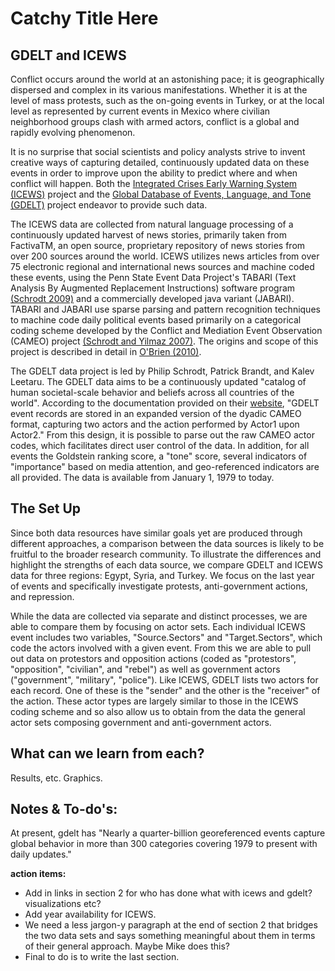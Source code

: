 # Catchy Title Here

## GDELT and ICEWS

Conflict occurs around the world at an astonishing pace; it is geographically dispersed and complex in its various manifestations. Whether it is at the level of mass protests, such as the on-going events in Turkey, or at the local level as represented by current events in Mexico where civilian neighborhood groups clash with armed actors, conflict is a global and rapidly evolving phenomenon. 

It is no surprise that social scientists and policy analysts strive to invent creative ways of capturing detailed, continuously updated data on these events in order to improve upon the ability to predict where and when conflict will happen. Both the [Integrated Crises Early Warning System (ICEWS)](http://www.mbr-pwrc.usgs.gov/jeh/ImperfectDetection/Refs/OBrien%20et%20al%20data%20paper.pdf) project and the [Global Database of Events, Language, and Tone (GDELT)](http://gdelt.utdallas.edu) project endeavor to provide such data.  

The ICEWS data are collected from natural language processing of a continuously updated harvest of news stories, primarily taken from FactivaTM, an open source, proprietary repository of news stories from over 200 sources around the world. ICEWS utilizes news articles from over 75 electronic regional and international news sources and machine coded these events, using the Penn State Event Data Project's TABARI (Text Analysis By Augmented Replacement Instructions) software program [(Schrodt 2009)](http://qipsr.as.uky.edu/sites/default/files/Schrodt.EventData.Princeton2011.pdf) and a commercially developed java variant (JABARI). TABARI and JABARI use sparse parsing and pattern recognition techniques to machine code daily political events based primarily on a categorical coding scheme developed by the Conflict and Mediation Event Observation (CAMEO) project [(Schrodt and Yilmaz 2007)](http://eventdata.psu.edu/cameo.dir/CAMEO.CDB.09b5.pdf). The origins and scope of this project is described in detail in [O'Brien (2010)](http://www.mbr-pwrc.usgs.gov/jeh/ImperfectDetection/Refs/OBrien%20et%20al%20data%20paper.pdf).

The GDELT data project is led by Philip Schrodt, Patrick Brandt, and Kalev Leetaru. The GDELT data aims to be a continuously updated "catalog of human societal-scale behavior and beliefs across all countries of the world". According to the documentation provided on their [website](http://gdelt.utdallas.edu), "GDELT event records are stored in an expanded version of the dyadic CAMEO format, capturing two actors and the action performed by Actor1 upon Actor2." From this design, it is possible to parse out the raw CAMEO actor codes, which facilitates direct user control of the data. In addition, for all events the Goldstein ranking score, a "tone" score, several indicators of "importance" based on media attention, and geo-referenced indicators are all provided. The data is available from January 1, 1979 to today. 

## The Set Up

Since both data resources have similar goals yet are produced through different approaches, a comparison between the data sources is likely to be fruitful to the broader research community. To illustrate the differences and highlight the strengths of each data source, we compare GDELT and ICEWS data for three regions: Egypt, Syria, and Turkey. We focus on the last year of events and specifically investigate protests, anti-government actions, and repression. 

While the data are collected via separate and distinct processes, we are able to compare them by focusing on actor sets. Each individual ICEWS event includes two variables, "Source.Sectors" and "Target.Sectors", which code the actors involved with a given event. From this we are able to pull out data on protestors and opposition actions (coded as "protestors", "opposition", "civilian", and "rebel") as well as government actors ("government", "military", "police"). Like ICEWS, GDELT lists two actors for each record. One of these is the "sender" and the other is the "receiver" of the action. These actor types are largely similar to those in the ICEWS coding scheme and so also allow us to obtain from the data the general actor sets composing government and anti-government actors. 

## What can we learn from each?

Results, etc. Graphics. 


## Notes & To-do's:

At present, gdelt has "Nearly a quarter-billion georeferenced events capture global behavior in more than 300 categories covering 1979 to present with daily updates."

**action items:**

- Add in links in section 2 for who has done what with icews and gdelt? visualizations etc? 
- Add year availability for ICEWS. 
- We need a less jargon-y paragraph at the end of section 2 that bridges the two data sets and says something meaningful about them in terms of their general approach. Maybe Mike does this? 
- Final to do is to write the last section.



